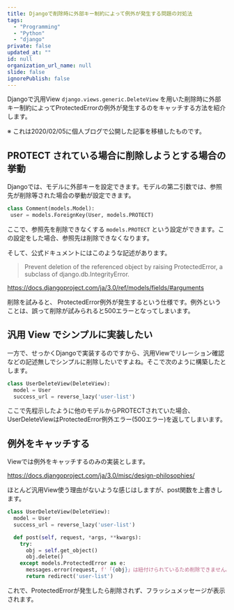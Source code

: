```yaml
---
title: Djangoで削除時に外部キー制約によって例外が発生する問題の対処法
tags:
  - "Programming"
  - "Python"
  - "django"
private: false
updated_at: ""
id: null
organization_url_name: null
slide: false
ignorePublish: false
---
```


Djangoで汎用View `django.views.generic.DeleteView` を用いた削除時に外部キー制約によってProtectedErrorの例外が発生するのをキャッチする方法を紹介します。

※ これは2020/02/05に個人ブログで公開した記事を移植したものです。

## PROTECT されている場合に削除しようとする場合の挙動

Djangoでは、モデルに外部キーを設定できます。モデルの第二引数では、参照先が削除等された場合の挙動が設定できます。

```py
class Comment(models.Model):
 user = models.ForeignKey(User, models.PROTECT)
```

ここで、参照先を削除できなくする `models.PROTECT` という設定ができます。この設定をした場合、参照先は削除できなくなります。

そして、公式ドキュメントにはこのような記述があります。

> Prevent deletion of the referenced object by raising ProtectedError, a subclass of django.db.IntegrityError.

https://docs.djangoproject.com/ja/3.0/ref/models/fields/#arguments

削除を試みると、 ProtectedError例外が発生するという仕様です。例外ということは、誤って削除が試みられると500エラーとなってしまいます。

## 汎用 View でシンプルに実装したい

一方で、せっかくDjangoで実装するのですから、汎用Viewでリレーション確認などの記述無しでシンプルに削除したいですよね。そこで次のように構築したとします。

```py
class UserDeleteView(DeleteView):
  model = User
  success_url = reverse_lazy('user-list')
```

ここで先程示したように他のモデルからPROTECTされていた場合、UserDeleteViewはProtectedError例外エラー(500エラー)を返してしまいます。

## 例外をキャッチする

Viewでは例外をキャッチするのみの実装とします。

https://docs.djangoproject.com/ja/3.0/misc/design-philosophies/

ほとんど汎用View使う理由がないような感じはしますが、post関数を上書きします。

```py
class UserDeleteView(DeleteView):
  model = User
  success_url = reverse_lazy('user-list')

  def post(self, request, *args, **kwargs):
    try:
      obj = self.get_object()
      obj.delete()
    except models.ProtectedError as e:
      messages.error(request, f'「{obj}」は紐付けられているため削除できません。')
      return redirect('user-list')
```

これで、ProtectedErrorが発生したら削除されず、フラッシュメッセージが表示されます。
